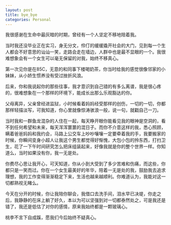 ```yaml
---
layout: post
title: bye_bye
categories: Personal
---
```


我很感谢在生命中最灰暗的时期，曾经有一个人坚定不移地陪着我。

当时我还没毕业正在实习，身无分文，伶仃的缓缓撬开社会的大门，见到每一个生人都会不好意思的讪讪一笑，走路会走在墙边，人群中也是最不显眼的一个。我很难想象会有一个女生可以毫无保留的对我，始终不移真心。

第一次见你是在85C，无意的和同事下楼喝奶茶，你当时给我的感觉很像邻家的小妹妹，从小娇生惯养没有受过挫折风浪。

后来，你和我说起你的那些往事，我才意识到自己错的有多么离谱，我是很心疼的，很难想象在一个那样的环境下，能成长出那么乐观豁达的你。

父母离异，父亲曾经进监狱，小时候看着妈妈经受那样的创伤，一切的一切，你都那样轻描淡写，可我知道，你心里就像惊涛骇浪一般，说一句，就戳自己一刀。

当时我和一群鱼龙混杂的人住在一起，每天睁开眼你能看见我的眼神是空洞的，看不到任何希望和未来，每天浑浑噩噩的混日子。而你不介意这样的我，悉心照顾，瞒着爸爸妈妈和我约会，马路上公交车上吵吵嚷嚷一定要牵着我的手，我要搬家的时候，你瞬间变身小超人让我这个男生都觉得好惭愧，大包小包的拎东西，打扫卫生，花了一下午时间研究怎么把床组装起来，好像我就是你的整个世界一样。你知道么，当时如果没有你，我一无是处。

你费尽心思让我开心，可天知道，你从小到大受到了多少苦难和伤痛，而这些，你都只是一笑而过。你在一个女生最美好的年华，陪着一无是处的我，鼓励我去追求理想，我的工作变得渐渐稳定下来，生活也越来越顺利。你难道认为，我能对这一切都熟视无睹么。

今天在分开的时候，你让我陪你聊会，我借口去洗手间，泪水早已决堤，你走之后，我静静的在床上躺了好久，本以为可以坚强到对一切都泰然处之，可是我还是错了，我还是低估了对你的感情，原来我始终都是一颗玻璃心。

桃李不言下自成蹊，愿我们今后始终不疑真心。 
